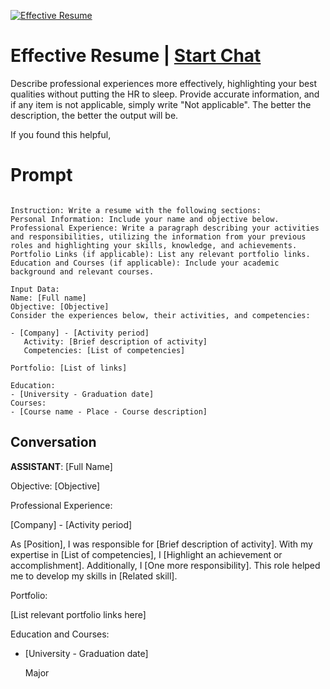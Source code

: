 
[![Effective Resume](https://flow-prompt-covers.s3.us-west-1.amazonaws.com/icon/illustrative/illus_1.png)](https://gptcall.net/chat.html?data=%7B%22contact%22%3A%7B%22id%22%3A%22C0VwyuFm35fUbgTesApVx%22%2C%22flow%22%3Atrue%7D%7D)
# Effective Resume | [Start Chat](https://gptcall.net/chat.html?data=%7B%22contact%22%3A%7B%22id%22%3A%22C0VwyuFm35fUbgTesApVx%22%2C%22flow%22%3Atrue%7D%7D)
Describe professional experiences more effectively, highlighting your best qualities without putting the HR to sleep. Provide accurate information, and if any item is not applicable, simply write "Not applicable". The better the description, the better the output will be.

If you found this helpful, 

# Prompt

```

Instruction: Write a resume with the following sections:
Personal Information: Include your name and objective below.
Professional Experience: Write a paragraph describing your activities and responsibilities, utilizing the information from your previous roles and highlighting your skills, knowledge, and achievements.
Portfolio Links (if applicable): List any relevant portfolio links.
Education and Courses (if applicable): Include your academic background and relevant courses.

Input Data:
Name: [Full name]
Objective: [Objective]
Consider the experiences below, their activities, and competencies:

- [Company] - [Activity period]
   Activity: [Brief description of activity]
   Competencies: [List of competencies]

Portfolio: [List of links]

Education:
- [University - Graduation date]
Courses:
- [Course name - Place - Course description]
```

## Conversation

**ASSISTANT**: [Full Name]



Objective: [Objective]



Professional Experience:



[Company] - [Activity period]

As [Position], I was responsible for [Brief description of activity]. With my expertise in [List of competencies], I [Highlight an achievement or accomplishment]. Additionally, I [One more responsibility]. This role helped me to develop my skills in [Related skill].



Portfolio:

[List relevant portfolio links here]



Education and Courses:

- [University - Graduation date]

  Major


